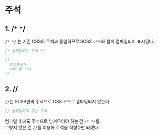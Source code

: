 # 주석

## 1. /* */
`/* */` 는 기존 CSS의 주석과 동일하므로 SCSS 코드와 함께 컴파일되어 표시된다. 

```js
/* 컴파일되는 주석 */

/*
  컴파일되는 
  여러 줄 주석
*/
```


## 2. //
`//`는 SCSS만의 주석으로 CSS 코드로 컴파일되지 않는다. 

```js
// 컴파일되지 않는 주석
```

컴파일 후에도 주석으로 남겨두어야 하는 건 `/* */`를,   
그렇지 않은 건 `//`를 이용해 주석을 작성하면 되겠다. 

